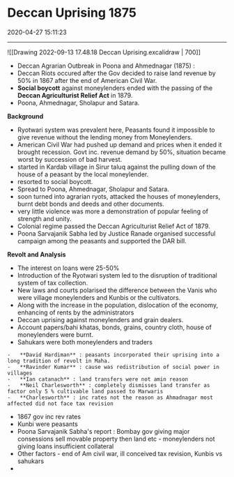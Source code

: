 # Deccan Uprising 1875
2020-04-27 15:11:23
            
---
 
![[Drawing 2022-09-13 17.48.18 Deccan Uprising.excalidraw | 700]]

- Deccan Agrarian Outbreak in Poona and Ahmednagar (1875) :
-   Deccan Riots occured after the Gov decided to raise land revenue by 50% in 1867 after the end of American Civil War.
-   **Social boycott** against moneylenders ended with the passing of the **Deccan Agriculturist Relief Act** in 1879.
-   Poona, Ahmednagar, Sholapur and Satara.

**Background**
-   Ryotwari system was prevalent here, Peasants found it impossible to give revenue without the lending money from Moneylenders.
-   American Civil War had pushed up demand and prices when it ended it brought recession. Govt inc. revenue demand by 50%, situation became worst by succession of bad harvest.
-   started in Kardab village in Sirur taluq against the pulling down of the house of a peasant by the local moneylender.
-   resorted to social boycott.
-   Spread to Poona, Ahmednagar, Sholapur and Satara.
-   soon turned into agrarian ryots, attacked the houses of moneylenders, burnt debt bonds and deeds and other documents.
-   very little violence was more a demonstration of popular feeling of strength and unity.
-   Colonial regime passed the Deccan Agriculturist Relief Act of 1879.
-   Poona Sarvajanik Sabha led by Justice Ranade organised successful campaign among the peasants and supported the DAR bill.

**Revolt and Analysis**
-   The interest on loans were 25-50%
-   Introduction of the Ryotwari system led to the disruption of traditional system of tax collection.
-   New laws and courts polarised the difference between the Vanis who were village moneylenders and Kunbis or the cultivators.
-   Along with the increase in the population, dislocation of the economy, enhancing of rents by the administrators
-   Deccan uprising against moneylenders and grain dealers.
-   Account papers/bahi khatas, bonds, grains, country cloth, house of moneylenders were burnt.
-   Sahukars were both moneylenders and traders
```ad-Views
-   **David Hardiman** : peasants incorporated their uprising into a long tradition of revolt in Maha.
-   **Ravinder Kumar** : cause was redistribution of social power in villages
-   **Ian catanach** : land transfers were not amin reason
-   **Neil Charlesworth** : completely dismisses land transfer as factor only 5 % cultivable land passed to Marwaris
-   **Charlesworth** : inc rates not the reason as Ahmadnagar most affected did not face tax revision
```

-   1867 gov inc rev rates
-   Kunbi were peasants
-   Poona Sarvajanik Sabha's report : Bombay gov giving major consessions sell movable property then land etc - moneylenders not giving loans insufficient collateral
-   Other factors - end of Am civil war, ill conceived tax revision, Kunbis vs sahukars
-   







